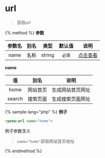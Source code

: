 # url

> 获取url

{% method %}
**参数**

|参数名|别名|类型|默认值|说明|
|:----:|:--:|:--:|:----:|:--:|
|name|名称|string|`必填`|[点击查看](#name)|

<span id="name">**name**</span>

|值|别名|说明|
|:-:|:--:|:--:|
|home|网站首页|生成网站首页网址|
|search|搜索页面|生成搜索页面网址|

{% sample lang="php" %}
**例子**

```html
<yunu:url name="home">
```

例子参数含义

>`name="home"`获取网站首页地址

{% endmethod %}
